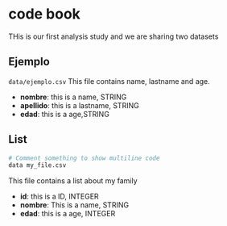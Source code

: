 # code book 

THis is our first analysis study and we are sharing two datasets

## Ejemplo 
`data/ejemplo.csv`
This file contains name, lastname and age. 

* **nombre**: this is a name, STRING 
* **apellido**: this is a lastname, STRING 
* **edad**:  this is a age,STRING 


## List
```bash
# Comment something to show multiline code
data my_file.csv 
```

This file contains a list about my family 


* **id**:  this is a ID, INTEGER
* **nombre**: This is a name, STRING
* **edad**: this is a age, INTEGER
